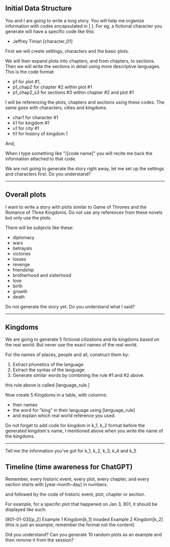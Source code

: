 ## Initial Data Structure


You and I are going to write a long story. You will help me organize information with codes encapsulated in [ ]. For eg, a fictional character you generate will have a specific code like this: 
- Jeffrey Timan [character_01] 

First we will create settings, characters and the basic plots. 

We will then expand plots into chapters, and from chapters, to sections. Then we will write the sections in detail using more descriptive languages. This is the code format:

- p1  for plot #1,
- p1_chap2 for chapter #2 within plot #1
- p1_chap2_s3 for sections #3 within chapter #2 and plot #1

I will be referencing the plots, chapters and sections using these codes. The same goes with characters, cities and kingdoms.

- char1 for character #1
- k1 for kingdom #1
- u1 for city #1
- h1 for history of kingdom 1

And,

When I type something like "/[code name]" you will recite me back the information attached to that code.


We are not going to generate the story right away, let me set up the settings and characters first. Do you understand?


---


## Overall plots


I want to write a story with plots similar to Game of Thrones and the Romance of Three Kingdoms. Do not use any references from these novels but only use the plots.

There will be subjects like these:
- diplomacy
- wars
- betrayals
- victories
- losses
- revenge
- friendship
- brotherhood and sisterhood
- love
- birth
- growth
- death

Do not generate the story yet. Do you understand what I said?


---


## Kingdoms


We are going to generate 5 fictional cilizations and its kingdoms based on the real world. But never use the exact names of the real world. 

For the names of places, people and all, construct them by:

1. Extract phonetics of the language
2. Extract the syntax of the language
3. Generate similar words by combining the rule #1 and #2 above.

this rule above is called [language_rule.]

Now create 5 Kingdoms in a table, with columns:
- their names
- the word for "king" in their language using [language_rule]
- and explain which real world reference you used.

Do not forget to add code for kingdom in k_1, k_2 format before the generated kingdom's name, I mentioned above when you write the name of the kingdoms.


---

Tell me the information you've got for k_1, k_2, k_3, k_4 and k_5


## Timeline (time awareness for ChatGPT)

Remember, every historic event, every plot, every chapter, and every section starts with [year-month-day] in numbers. 

and followed by the code of historic event, plot, chapter or section.

For example, for a specific plot that happened on Jan 3, 801, it should be displayed like such:

[801-01-03][p_2] Example 1 Kingdom[k_1] invaded Example 2 Kingdom[k_2] (this is just an example, remember the format not the content)

Did you understand? Can you generate 10 random plots as an example and then remove it from the session?



 





